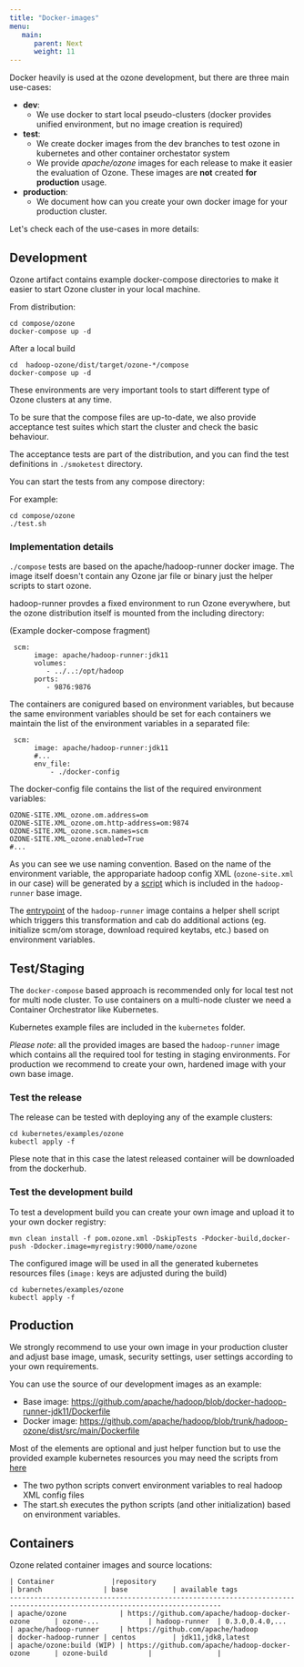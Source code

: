 ```yaml
---
title: "Docker-images"
menu:
   main:
      parent: Next
      weight: 11
---
```


<!---
  Licensed to the Apache Software Foundation (ASF) under one or more
  contributor license agreements.  See the NOTICE file distributed with
  this work for additional information regarding copyright ownership.
  The ASF licenses this file to You under the Apache License, Version 2.0
  (the "License"); you may not use this file except in compliance with
  the License.  You may obtain a copy of the License at

      http://www.apache.org/licenses/LICENSE-2.0

  Unless required by applicable law or agreed to in writing, software
  distributed under the License is distributed on an "AS IS" BASIS,
  WITHOUT WARRANTIES OR CONDITIONS OF ANY KIND, either express or implied.
  See the License for the specific language governing permissions and
  limitations under the License.
-->


Docker heavily is used at the ozone development, but there are three main use-cases:

* __dev__:
     * We use docker to start local pseudo-clusters (docker provides unified environment, but no image creation is required)
 * __test__:
     * We create docker images from the dev branches to test ozone in kubernetes and other container orchestator system
     * We provide _apache/ozone_ images for each release to make it easier the evaluation of Ozone. These images are __not__ created __for production__ usage.
 * __production__:
     * We document how can you create your own docker image for your production cluster.

Let's check each of the use-cases in more details:

## Development

Ozone artifact contains example docker-compose directories to make it easier to start Ozone cluster in your local machine.

From distribution:

```
cd compose/ozone
docker-compose up -d
```

After a local build

```
cd  hadoop-ozone/dist/target/ozone-*/compose
docker-compose up -d
```

These environments are very important tools to start different type of Ozone clusters at any time.

To be sure that the compose files are up-to-date, we also provide acceptance test suites which start the cluster and check the basic behaviour.

The acceptance tests are part of the distribution, and you can find the test definitions in `./smoketest` directory.

You can start the tests from any compose directory:

For example:

```
cd compose/ozone
./test.sh
```

### Implementation details

`./compose` tests are based on the apache/hadoop-runner docker image. The image itself doesn't contain any Ozone jar file or binary just the helper scripts to start ozone.

hadoop-runner provdes a fixed environment to run Ozone everywhere, but the ozone distribution itself is mounted from the including directory:

(Example docker-compose fragment)

```
 scm:
      image: apache/hadoop-runner:jdk11
      volumes:
         - ../..:/opt/hadoop
      ports:
         - 9876:9876

```

The containers are conigured based on environment variables, but because the same environment variables should be set for each containers we maintain the list of the environment variables in a separated file:

```
 scm:
      image: apache/hadoop-runner:jdk11
      #...
      env_file:
          - ./docker-config
```

The docker-config file contains the list of the required environment variables:

```
OZONE-SITE.XML_ozone.om.address=om
OZONE-SITE.XML_ozone.om.http-address=om:9874
OZONE-SITE.XML_ozone.scm.names=scm
OZONE-SITE.XML_ozone.enabled=True
#...
```

As you can see we use naming convention. Based on the name of the environment variable, the appropariate hadoop config XML (`ozone-site.xml` in our case) will be generated by a [script](https://github.com/apache/hadoop/tree/docker-hadoop-runner-latest/scripts) which is included in the `hadoop-runner` base image.

The [entrypoint](https://github.com/apache/hadoop/blob/docker-hadoop-runner-latest/scripts/starter.sh) of the `hadoop-runner` image contains a helper shell script which triggers this transformation and cab do additional actions (eg. initialize scm/om storage, download required keytabs, etc.) based on environment variables.

## Test/Staging

The `docker-compose` based approach is recommended only for local test not for multi node cluster. To use containers on a multi-node cluster we need a Container Orchestrator like Kubernetes.

Kubernetes example files are included in the `kubernetes` folder.

*Please note*: all the provided images are based the `hadoop-runner` image which contains all the required tool for testing in staging environments. For production we recommend to create your own, hardened image with your own base image.

### Test the release

The release can be tested with deploying any of the example clusters:

```
cd kubernetes/examples/ozone
kubectl apply -f
```

Plese note that in this case the latest released container will be downloaded from the dockerhub.

### Test the development build

To test a development build you can create your own image and upload it to your own docker registry:


```
mvn clean install -f pom.ozone.xml -DskipTests -Pdocker-build,docker-push -Ddocker.image=myregistry:9000/name/ozone
```

The configured image will be used in all the generated kubernetes resources files (`image:` keys are adjusted during the build)

```
cd kubernetes/examples/ozone
kubectl apply -f
```

## Production

We strongly recommend to use your own image in your production cluster and adjust base image, umask, security settings, user settings according to your own requirements.

You can use the source of our development images as an example:

 * Base image: https://github.com/apache/hadoop/blob/docker-hadoop-runner-jdk11/Dockerfile
 * Docker image: https://github.com/apache/hadoop/blob/trunk/hadoop-ozone/dist/src/main/Dockerfile

 Most of the elements are optional and just helper function but to use the provided example kubernetes resources you may need the scripts from [here](https://github.com/apache/hadoop/tree/docker-hadoop-runner-jdk11/scripts)

  * The two python scripts convert environment variables to real hadoop XML config files
  * The start.sh executes the python scripts (and other initialization) based on environment variables.

## Containers

Ozone related container images and source locations:

```
| Container              |repository                                            | branch               | base           | available tags
--------------------------------------------------------------------------------------------------------------------------
| apache/ozone             | https://github.com/apache/hadoop-docker-ozone      | ozone-...            | hadoop-runner  | 0.3.0,0.4.0,...
| apache/hadoop-runner     | https://github.com/apache/hadoop                   | docker-hadoop-runner | centos         | jdk11,jdk8,latest
| apache/ozone:build (WIP) | https://github.com/apache/hadoop-docker-ozone      | ozone-build          |                |
```
